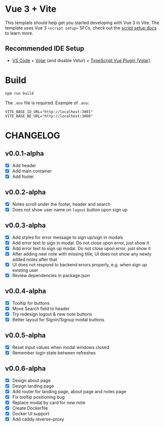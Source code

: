# Vue 3 + Vite

This template should help get you started developing with Vue 3 in Vite. The template uses Vue 3 `<script setup>` SFCs, check out the [script setup docs](https://v3.vuejs.org/api/sfc-script-setup.html#sfc-script-setup) to learn more.

## Recommended IDE Setup

-   [VS Code](https://code.visualstudio.com/) + [Volar](https://marketplace.visualstudio.com/items?itemName=Vue.volar) (and disable Vetur) + [TypeScript Vue Plugin (Volar)](https://marketplace.visualstudio.com/items?itemName=Vue.vscode-typescript-vue-plugin).

# Build

```sh
npm run build
```

The `.env` file is required. Example of `.env`:

```
VITE_BASE_ID_URL="http://localhost:3001"
VITE_BASE_BE_URL="http://localhost:3000"
```

# CHANGELOG

## v0.0.1-alpha

-   [x] Add header
-   [x] Add main container
-   [x] Add footer

## v0.0.2-alpha

-   [x] Notes scroll under the footer, header and search
-   [x] Does not show user name on `logout` button upon sign up

## v0.0.3-alpha

-   [x] Add styles for error message to sign up/sign in modals
-   [x] Add error text to sign in modal. Do not close upon error, just show it
-   [x] Add error text to sign up modal. Do not close upon error, just show it
-   [x] After adding new note with missing title, UI does not show any newly added notes after that
-   [x] UI does not respond to backend errors properly, e.g. when sign up existing user
-   [x] Review dependencies in package.json

## v0.0.4-alpha

-   [x] Tooltip for buttons
-   [x] Move Search field to header
-   [x] Try redesign logout & new note buttons
-   [x] Better layout for Signin/Signup modal buttons

## v0.0.5-alpha

-   [x] Reset input values when modal windows closed
-   [x] Remember login state between refreshes

## v0.0.6-alpha

-   [x] Design about page
-   [x] Design landing page
-   [x] Add router for landing page, about page and notes page
-   [x] Fix tooltip positioning bug
-   [x] Replace modal by card for new note
-   [x] Create Dockerfile
-   [x] Docker UI support
-   [x] Add caddy reverse-proxy
